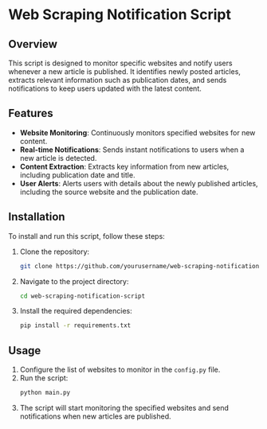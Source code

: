 # Web Scraping Notification Script

## Overview

This script is designed to monitor specific websites and notify users whenever a new article is published. It identifies newly posted articles, extracts relevant information such as publication dates, and sends notifications to keep users updated with the latest content.

## Features

- **Website Monitoring**: Continuously monitors specified websites for new content.
- **Real-time Notifications**: Sends instant notifications to users when a new article is detected.
- **Content Extraction**: Extracts key information from new articles, including publication date and title.
- **User Alerts**: Alerts users with details about the newly published articles, including the source website and the publication date.

## Installation

To install and run this script, follow these steps:

1. Clone the repository:
    ```sh
    git clone https://github.com/yourusername/web-scraping-notification-script.git
    ```
2. Navigate to the project directory:
    ```sh
    cd web-scraping-notification-script
    ```
3. Install the required dependencies:
    ```sh
    pip install -r requirements.txt
    ```

## Usage

1. Configure the list of websites to monitor in the `config.py` file.
2. Run the script:
    ```sh
    python main.py
    ```
3. The script will start monitoring the specified websites and send notifications when new articles are published.


